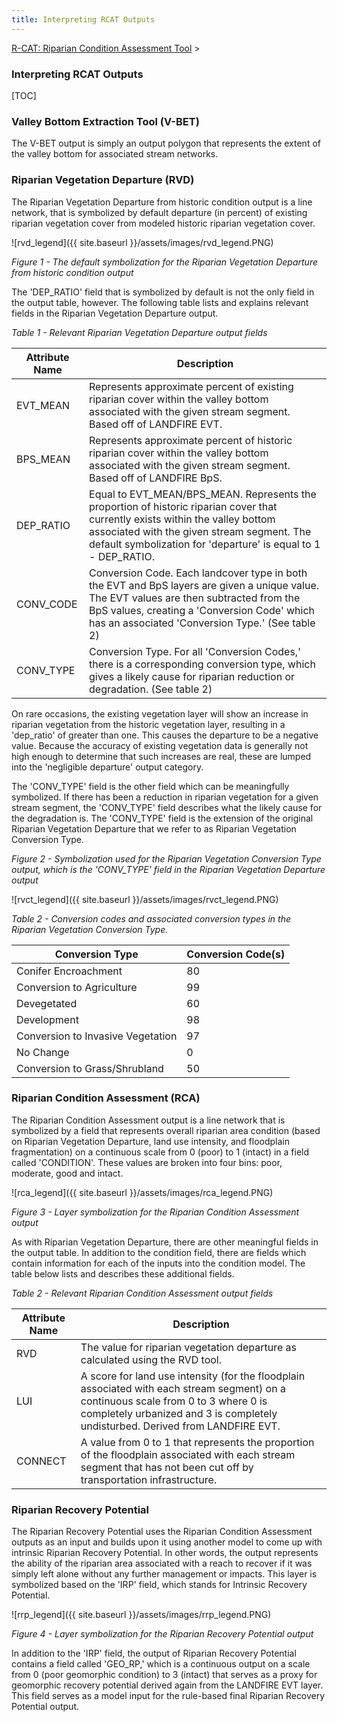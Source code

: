 ```yaml
---
title: Interpreting RCAT Outputs
---
```


[R-CAT: Riparian Condition Assessment Tool](http://etal.joewheaton.org/rcat)‎ > ‎

### Interpreting RCAT Outputs

[TOC]

### Valley Bottom Extraction Tool (V-BET)

The V-BET output is simply an output polygon that represents the extent of the valley bottom for associated stream networks. 

### Riparian Vegetation Departure (RVD)

The Riparian Vegetation Departure from historic condition output is a line network, that is symbolized by default departure (in percent) of existing riparian vegetation cover from modeled historic riparian vegetation cover.

![rvd_legend]({{ site.baseurl }}/assets/images/rvd_legend.PNG)

 *Figure 1 - The default symbolization for the Riparian Vegetation Departure from historic condition output*

The 'DEP_RATIO' field that is symbolized by default is not the only field in the output table, however. The following table lists and explains relevant fields in the Riparian Vegetation Departure output.

*Table 1 - Relevant Riparian Vegetation Departure output fields*

| Attribute Name | Description                              |
| -------------- | ---------------------------------------- |
| EVT_MEAN       | Represents approximate percent of existing riparian cover within the valley bottom associated with the given stream segment.  Based off of LANDFIRE EVT. |
| BPS_MEAN       | Represents approximate percent of historic riparian cover within the valley bottom associated with the given stream segment.  Based off of LANDFIRE BpS. |
| DEP_RATIO      | Equal to EVT_MEAN/BPS_MEAN.  Represents the proportion of historic riparian cover that currently exists within the valley bottom associated with the given stream segment.  The default symbolization for 'departure' is equal to 1 - DEP_RATIO. |
| CONV_CODE      | Conversion Code.  Each landcover type in both the EVT and BpS layers are given a unique value.  The EVT values are then subtracted from the BpS values, creating a 'Conversion Code' which has an associated 'Conversion Type.'  (See table 2) |
| CONV_TYPE      | Conversion Type.  For all 'Conversion Codes,' there is a corresponding conversion type, which gives a likely cause for riparian reduction or degradation.  (See table 2) |



On rare occasions, the existing vegetation layer will show an increase in riparian vegetation from the historic vegetation layer, resulting in a 'dep_ratio' of greater than one.  This causes the departure to be a negative value.  Because the accuracy of existing vegetation data is generally not high enough to determine that such increases are real, these are lumped into the 'negligible departure' output category.

The 'CONV_TYPE' field is the other field which can be meaningfully symbolized. If there has been a reduction in riparian vegetation for a given stream segment, the 'CONV_TYPE' field describes what the likely cause for the degradation is. The 'CONV_TYPE' field is the extension of the original Riparian Vegetation Departure that we refer to as Riparian Vegetation Conversion Type.

*Figure 2 - Symbolization used for the Riparian Vegetation Conversion Type output, which is the 'CONV_TYPE' field in the Riparian Vegetation Departure output*

![rvct_legend]({{ site.baseurl }}/assets/images/rvct_legend.PNG)



*Table 2 - Conversion codes and associated conversion types in the Riparian Vegetation Conversion Type.*



| Conversion Type                   | Conversion Code(s) |
| --------------------------------- | ------------------ |
| Conifer Encroachment              | 80                 |
| Conversion to Agriculture         | 99                 |
| Devegetated                       | 60                 |
| Development                       | 98                 |
| Conversion to Invasive Vegetation | 97                 |
| No Change                         | 0                  |
| Conversion to Grass/Shrubland     | 50                 |



### Riparian Condition Assessment (RCA)

The Riparian Condition Assessment output is a line network that is symbolized by a field that represents overall riparian area condition (based on Riparian Vegetation Departure, land use intensity, and floodplain fragmentation) on a continuous scale from 0 (poor) to 1 (intact) in a field called 'CONDITION'. These values are broken into four bins: poor, moderate, good and intact.

![rca_legend]({{ site.baseurl }}/assets/images/rca_legend.PNG)

*Figure 3 - Layer symbolization for the Riparian Condition Assessment output*

As with Riparian Vegetation Departure, there are other meaningful fields in the output table. In addition to the condition field, there are fields which contain information for each of the inputs into the condition model. The table below lists and describes these additional fields.

*Table 2 - Relevant Riparian Condition Assessment output fields*

| Attribute Name | Description                              |
| -------------- | ---------------------------------------- |
| RVD            | The value for riparian vegetation departure as calculated using the RVD tool. |
| LUI            | A score for land use intensity (for the floodplain associated with each stream segment) on a continuous scale from 0 to 3 where 0 is completely urbanized and 3 is completely undisturbed.  Derived from LANDFIRE EVT. |
| CONNECT        | A value from 0 to 1 that represents the proportion of the floodplain associated with each stream segment that has not been cut off by transportation infrastructure. |



### Riparian Recovery Potential

The Riparian Recovery Potential uses the Riparian Condition Assessment outputs as an input and builds upon it using another model to come up with intrinsic Riparian Recovery Potential. In other words, the output represents the ability of the riparian area associated with a reach to recover if it was simply left alone without any further management or impacts. This layer is symbolized based on the 'IRP' field, which stands for Intrinsic Recovery Potential.

![rrp_legend]({{ site.baseurl }}/assets/images/rrp_legend.PNG)



*Figure 4 - Layer symbolization for the Riparian Recovery Potential output*

In addition to the 'IRP' field, the output of Riparian Recovery Potential contains a field called 'GEO_RP,' which is a continuous output on a scale from 0 (poor geomorphic condition) to 3 (intact) that serves as a proxy for geomorphic recovery potential derived again from the LANDFIRE EVT layer. This field serves as a model input for the rule-based final Riparian Recovery Potential output.

